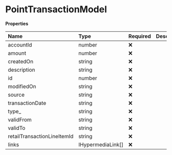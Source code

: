 # PointTransactionModel

**Properties**

| Name                        | Type              | Required | Description |
| :-------------------------- | :---------------- | :------- | :---------- |
| accountId                   | number            | ❌       |             |
| amount                      | number            | ❌       |             |
| createdOn                   | string            | ❌       |             |
| description                 | string            | ❌       |             |
| id                          | number            | ❌       |             |
| modifiedOn                  | string            | ❌       |             |
| source                      | string            | ❌       |             |
| transactionDate             | string            | ❌       |             |
| type\_                      | string            | ❌       |             |
| validFrom                   | string            | ❌       |             |
| validTo                     | string            | ❌       |             |
| retailTransactionLineItemId | string            | ❌       |             |
| links                       | IHypermediaLink[] | ❌       |             |

<!-- This file was generated by liblab | https://liblab.com/ -->
